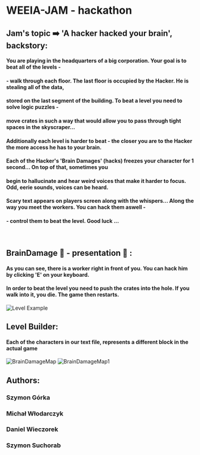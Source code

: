# WEEIA-JAM - hackathon

## Jam's topic :arrow_right: 'A hacker hacked your brain', backstory:

#### You are playing in the headquarters of a big corporation. Your goal is to beat all of the levels - 
#### - walk through each floor. The last floor is occupied by the Hacker. He is stealing all of the data, 
#### stored on the last segment of the building. To beat a level you need to solve logic puzzles - 
#### move crates in such a way that would allow you to pass through tight spaces in the skyscraper...
#### Additionally each level is harder to beat - the closer you are to the Hacker the more access he has to your brain.
#### Each of the Hacker's 'Brain Damages' (hacks) freezes your character for 1 second... On top of that, sometimes you
#### begin to hallucinate and hear weird voices that make it harder to focus. Odd, eerie sounds, voices can be heard.
#### Scary text appears on players screen along with the whispers... Along the way you meet the workers. You can hack them aswell -
#### - control them to beat the level. Good luck ...
<br />

## BrainDamage :brain: - presentation :snake: :

#### As you can see, there is a worker right in front of you. You can hack him by clicking 'E' on your keyboard. 
#### In order to beat the level you need to push the crates into the hole. If you walk into it, you die. The game then restarts.
![Level Example](https://user-images.githubusercontent.com/78366670/116733126-00755e80-a9ec-11eb-93fc-acd81aded5f5.png)

## Level Builder:
#### Each of the characters in our text file, represents a different block in the actual game
![BrainDamageMap](https://user-images.githubusercontent.com/78366670/116733503-77aaf280-a9ec-11eb-9033-34347cc3541a.png)
![BrainDamageMap1](https://user-images.githubusercontent.com/78366670/116733539-8396b480-a9ec-11eb-87a2-d55323db2f83.png)

## Authors:
### Szymon Górka
### Michał Włodarczyk
### Daniel Wieczorek
### Szymon Suchorab






